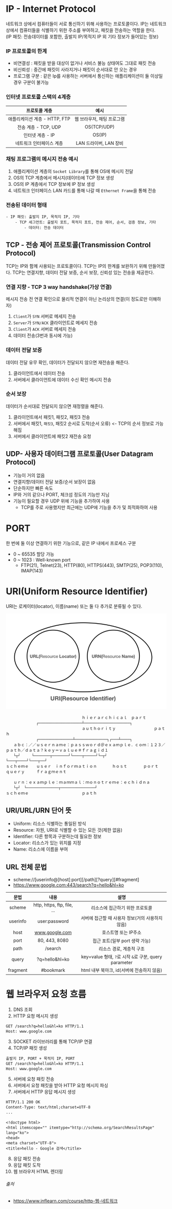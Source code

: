 # IP - Internet Protocol

네트워크 상에서 컴퓨터들이 서로 통신하기 위해 사용하는 프로토콜이다. IP는 네트워크 상에서 컴퓨터들을 식별하기 위한 주소를 부여하고, 패킷을 전송하는 역할을 한다.  
(IP 패킷: 전송데이터를 포함한, 출발지 IP/목적지 IP 외 기타 정보가 들어있는 정보)

### IP 프로토콜의 한계

- 비연결성 : 패킷을 받을 대상이 없거나 서비스 불능 상태여도 그대로 패킷 전송
- 비신뢰성 : 중간에 패킷이 사라지거나 패킷이 순서대로 안 오는 경우
- 프로그램 구분 : 같은 Ip를 사용하는 서버에서 통신하는 애플리케이션이 둘 이상일 경우 구분이 불가능

### 인터넷 프로토콜 스택의 4계층

|        프로토콜 계층        |        예시        |
|:---------------------:|:----------------:|
| 애플리케이션 계층 - HTTP, FTP | 웹 브라우저, 채팅 프로그램  |
|   전송 계층 - TCP, UDP    |   OS(TCP/UDP)    |
|      인터넷 계층 - IP      |      OS(IP)      |
|     네트워크 인터페이스 계층     | LAN 드라이버, LAN 장비 |

### 채팅 프로그램의 메시지 전송 예시

1. 애플리케이션 계층의 `Socket Library`를 통해 OS에 메시지 전달
2. OS의 TCP 계층에서 메시지(데이터)에 TCP 정보 생성
3. OS의 IP 계층에서 TCP 정보에 IP 정보 생성
4. 네트워크 인터페이스 LAN 카드를 통해 나갈 때 `Ethernet Frame`을 통해 전송

### 전송된 데이터 형태

```
- IP 패킷: 출발지 IP, 목적지 IP, 기타
    - TCP 세그먼트: 출발지 포트, 목적지 포트, 전송 제어, 순서, 검증 정보, 기타
        - 데이터: 전송 데이터
```

## TCP - 전송 제어 프로토콜(Transmission Control Protocol)

TCP는 IP와 함께 사용되는 프로토콜이다. TCP는 IP의 한계를 보완하기 위해 만들어졌다. TCP는 연결지향, 데이터 전달 보증, 순서 보장, 신뢰성 있는 전송을 제공한다.

### 연결 지향 - TCP 3 way handshake(가상 연결)

메시지 전송 전 연결 확인으로 물리적 연결이 아닌 논리상의 연결(이 정도로만 이해하자)

1. `Client`가 `SYN` 서버로 메세지 전송
2. `Server`가 `SYN/ACK` 클라이언트로 메세지 전송
3. `Client`가 `ACK` 서버로 메세지 전송
4. 데이터 전송(3번과 동시에 가능)

### 데이터 전달 보증

데이터 전달 유무 확인, 데이터가 전달되지 않으면 재전송을 해준다.

1. 클라이언트에서 데이터 전송
2. 서버에서 클라이언트에 데이터 수신 확인 메시지 전송

### 순서 보장

데이터가 순서대로 전달되지 않으면 재정렬을 해준다.

1. 클라이언트에서 패킷1, 패킷2, 패킷3 전송
2. 서버에서 패킷1, `패킷3`, 패킷2 순서로 도착(순서 오류) <- TCP의 순서 정보로 가능해짐
3. 서버에서 클라이언트에 패킷2 재전송 요청

## UDP- 사용자 데이터그램 프로토콜(User Datagram Protocol)

- 기능이 거의 없음
- 연결지향/데이터 전달 보증/순서 보장이 없음
- 단순하지만 빠른 속도
- IP와 거의 같으나 PORT, 체크섬 정도의 기능만 지님
- 기능이 필요할 경우 UDP 위에 기능을 추가하여 사용
    - TCP를 주로 사용했지만 최근에는 UDP에 기능을 추가 및 최적화하여 사용

# PORT

한 번에 둘 이상 연결하기 위한 기능으로, 같은 IP 내에서 프로세스 구분

- 0 ~ 65535 할당 가능
- 0 ~ 1023 : Well-known port
    - FTP(21), Telnet(23), HTTP(80), HTTPS(443), SMTP(25), POP3(110), IMAP(143)

# URI(Uniform Resource Identifier)

URI는 로케이터(locator), 이름(name) 또는 둘 다 추가로 분류될 수 있다.

![img.png](../image/uri_diagram.png)

```
　　　　　　　　　　　　　　　　　　　　ｈｉｅｒａｒｃｈｉｃａｌ　ｐａｒｔ
　　　　　　　　┌───────────────────┴────────────────────┐
　　　　　　　　　　　　　　　　　　　　ａｕｔｈｏｒｉｔｙ　　　　　　　　　　ｐａｔｈ
　　　　　　　　┌───────────────┴──────────────┐┌───┴────┐
　　ａｂｃ：／／ｕｓｅｒｎａｍｅ：ｐａｓｓｗｏｒｄ＠ｅｘａｍｐｌｅ．ｃｏｍ：１２３／ｐａｔｈ／ｄａｔａ？ｋｅｙ＝ｖａｌｕｅ＃ｆｒａｇｉｄ１
　　└┬┘　　　└───────┬───────┘└────┬─────┘└─┬┘　　　　　　　　└───┬────┘└───┬──┘
ｓｃｈｅｍｅ　　ｕｓｅｒ　ｉｎｆｏｒｍａｔｉｏｎ　　　　ｈｏｓｔ　　　  ｐｏｒｔ　　　　　　　　  ｑｕｅｒｙ　　　ｆｒａｇｍｅｎｔ

　　ｕｒｎ：ｅｘａｍｐｌｅ：ｍａｍｍａｌ：ｍｏｎｏｔｒｅｍｅ：ｅｃｈｉｄｎａ
　　└┬┘　└──────────────┬───────────────┘
ｓｃｈｅｍｅ　　　　　　　　　　　　　　ｐａｔｈ
```

## URI/URL/URN 단어 뜻

- Uniform: 리소스 식별하는 통일된 방식
- Resource: 자원, URI로 식별할 수 있는 모든 것(제한 없음)
- Identifier: 다른 항목과 구분하는데 필요한 정보
- Locator: 리소스가 있는 위치를 지정
- Name: 리소스에 이름을 부여

## URL 전체 문법

- scheme://[userinfo@]host[:port][/path][?query][#fragment]
- https://www.google.com:443/search?q=hello&hl=ko

|    문법    |             내용              |                       설명                       |
|:--------:|:---------------------------:|:----------------------------------------------:|
|  scheme  | http, https, ftp, file, ... |               리소스에 접근하기 위한 프로토콜                |
| userinfo |        user:password        |          서버에 접근할 때 사용자 정보(거의 사용하지 않음)          |
|   host   |       www.google.com        |                  호스트명 또는 IP주소                  |
|   port   |        80, 443, 8080        |              접근 포트(일부 port 생략 가능)              |
|   path   |           /search           |                 리소스 경로, 계층적 구조                 |
|  query   |       ?q=hello&hl=ko        | key=value 형태, `?`로 시작 `&`로 구분, query parameter |
| fragment |          #bookmark          |          html 내부 북마크, id(서버에 전송하지 않음)          |

# 웹 브라우저 요청 흐름

1. DNS 조회
2. HTTP 요청 메시지 생성

```http request
GET /search?q=hello&hl=ko HTTP/1.1
Host: www.google.com
```

3. SOCKET 라이브러리를 통해 TCP/IP 연결
4. TCP/IP 패킷 생성

```http request
출발지 IP, PORT + 목적지 IP, PORT
GET /search?q=hello&hl=ko HTTP/1.1
Host: www.google.com
```

5. 서버에 요청 패킷 전송
6. 서버에서 요청 패킷을 받아 HTTP 요청 메시지 파싱
7. 서버에서 HTTP 응답 메시지 생성

```http request
HTTP/1.1 200 OK
Content-Type: text/html;charset=UTF-8
...

<!doctype html>
<html itemscope="" itemtype="http://schema.org/SearchResultsPage" lang="ko">
<head>
<meta charset="UTF-8">
<title>hello - Google 검색</title>
```

8. 응답 패킷 전송
9. 응답 패킷 도착
10. 웹 브라우저 HTML 렌더링

###### 출처

- https://www.inflearn.com/course/http-웹-네트워크